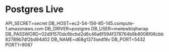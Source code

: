# Postgres Live

API_SECRET=secret
DB_HOST=ec2-54-156-85-145.compute-1.amazonaws.com
DB_DRIVER=postgres
DB_USER=mwtewblqltwrap
DB_PASSWORD=02d91570dc6bcbd2d8c46a6f594f378764b9b6008f06cbb82789b7df2bd94d02
DB_NAME=d68g1373sedf8v
DB_PORT=5432
PORT1=8087
